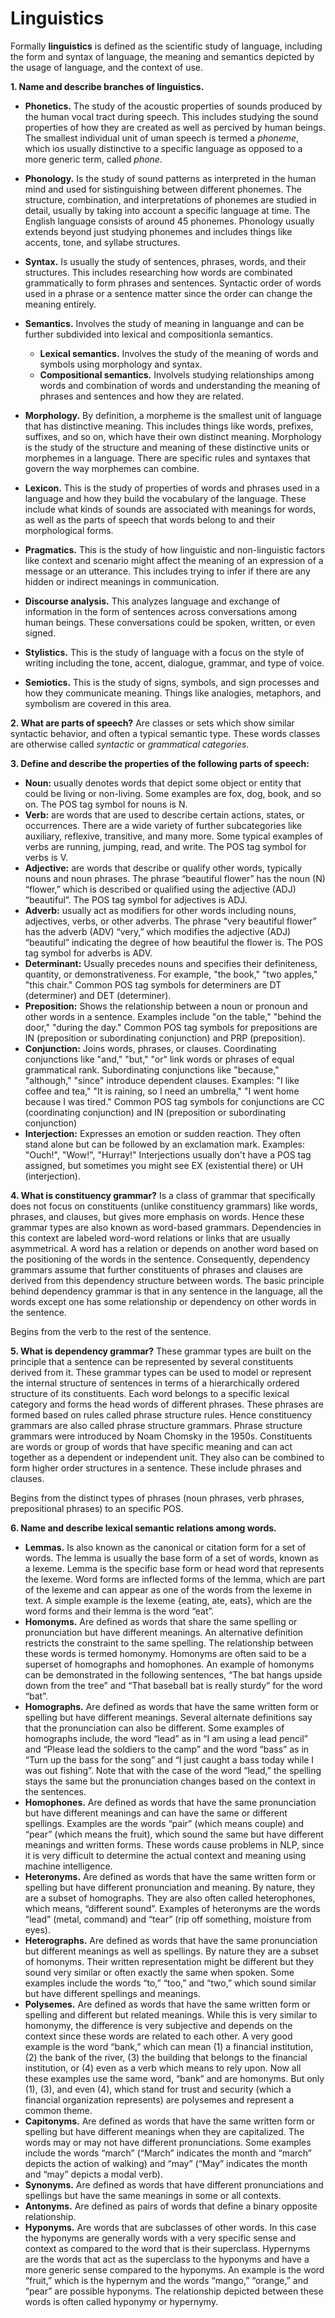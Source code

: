 # Linguistics

Formally **linguistics** is defined as the scientific study of language, including the form and syntax of language, the meaning and semantics depicted by the usage of language, and the context of use.

**1. Name and describe branches of linguistics.**

- **Phonetics.** The study of the acoustic properties of sounds produced by the human vocal tract during speech. This includes studying the sound properties of how they are created as well as percived by human beings. The smallest individual unit of uman speech is termed a _phoneme_, which ios usually distinctive to a specific language as opposed to a more generic term, called _phone_.
- **Phonology.** Is the study of sound patterns as interpreted in the human mind and used for sistinguishing between different phonemes. The structure, combination, and interpretations of phonemes are studied in detail, usually by taking into account a specific language at time. The English language consists of around 45 phonemes. Phonology usually extends beyond just studying phonemes and includes things like accents, tone, and syllabe structures.
- **Syntax.** Is usually the study of sentences, phrases, words, and their structures. This includes researching how words are combinated grammatically to form phrases and sentences. Syntactic order of words used in a phrase or a sentence matter since the order can change the meaning entirely.
- **Semantics.** Involves the study of meaning in languange and can be further subdivided into lexical and compositionla semantics.

  - **Lexical semantics.** Involves the study of the meaning of words and symbols using morphology and syntax.
  - **Compositional semantics.** Involvels studying relationships among words and combination of words and understanding the meaning of phrases and sentences and how they are related.

- **Morphology.** By definition, a morpheme is the smallest unit of language that has distinctive meaning. This includes things like words, prefixes, suffixes, and so on, which have their own distinct meaning. Morphology is the study of the structure and meaning of these distinctive units or morphemes in a language. There are specific rules and syntaxes that govern the way morphemes can combine.

- **Lexicon.** This is the study of properties of words and phrases used in a language and how they build the vocabulary of the language. These include what kinds of sounds are associated with meanings for words, as well as the parts of speech that words belong to and their morphological forms.

- **Pragmatics.** This is the study of how linguistic and non-linguistic factors like context and scenario might affect the meaning of an expression of a message or an utterance. This includes trying to infer if there are any hidden or indirect meanings in communication.

- **Discourse analysis.** This analyzes language and exchange of information in the form of sentences across conversations among human beings. These conversations could be spoken, written, or even signed.

- **Stylistics.** This is the study of language with a focus on the style of writing including the tone, accent, dialogue, grammar, and type of voice.

- **Semiotics.** This is the study of signs, symbols, and sign processes and how they communicate meaning. Things like analogies, metaphors, and symbolism are covered in this area.

**2. What are parts of speech?**
Are classes or sets which show similar syntactic behavior, and often a typical semantic type. These words classes are otherwise called _syntactic_ or _grammatical categories_.

**3. Define and describe the properties of the following parts of speech:**

- **Noun:** usually denotes words that depict some object or entity that could be living or non-living. Some examples are fox, dog, book, and so on. The POS tag symbol for nouns is N.
- **Verb:** are words that are used to describe certain actions, states, or occurrences. There are a wide variety of further subcategories like auxiliary, reflexive, transitive, and many more. Some typical examples of verbs are running, jumping, read, and write. The POS tag symbol for verbs is V.
- **Adjective:** are words that describe or qualify other words, typically nouns and noun phrases. The phrase “beautiful flower” has the noun (N) “flower,” which is described or qualified using the adjective (ADJ) “beautiful”. The POS tag symbol for adjectives is ADJ.
- **Adverb:** usually act as modifiers for other words including nouns, adjectives, verbs, or other adverbs. The phrase “very beautiful flower” has the adverb (ADV) “very,” which modifies the adjective (ADJ) “beautiful” indicating the degree of how beautiful the flower is. The POS tag symbol for adverbs is ADV.
- **Determinant:** Usually precedes nouns and specifies their definiteness, quantity, or demonstrativeness. For example, "the book," "two apples," "this chair." Common POS tag symbols for determiners are DT (determiner) and DET (determiner).
- **Preposition:** Shows the relationship between a noun or pronoun and other words in a sentence. Examples include "on the table," "behind the door," "during the day." Common POS tag symbols for prepositions are IN (preposition or subordinating conjunction) and PRP (preposition).
- **Conjunction:** Joins words, phrases, or clauses. Coordinating conjunctions like "and," "but," "or" link words or phrases of equal grammatical rank. Subordinating conjunctions like "because," "although," "since" introduce dependent clauses. Examples: "I like coffee and tea," "It is raining, so I need an umbrella," "I went home because I was tired." Common POS tag symbols for conjunctions are CC (coordinating conjunction) and IN (preposition or subordinating conjunction)
- **Interjection:** Expresses an emotion or sudden reaction. They often stand alone but can be followed by an exclamation mark. Examples: "Ouch!", "Wow!", "Hurray!" Interjections usually don't have a POS tag assigned, but sometimes you might see EX (existential there) or UH (interjection).

**4. What is constituency grammar?**
Is a class of grammar that specifically does not focus on constituents (unlike constituency grammars) like words, phrases, and clauses, but gives more emphasis on words. Hence these grammar types are also known as word-based grammars. Dependencies in this context are labeled word-word relations or links that are usually asymmetrical. A word has a relation or depends on another word based on the positioning of the words in the sentence. Consequently, dependency grammars assume that further constituents of phrases and clauses are derived from this dependency structure between words. The basic principle behind dependency grammar is that in any sentence in the language, all the words except one has some relationship or dependency on other words in the sentence.

Begins from the verb to the rest of the sentence.

**5. What is dependency grammar?**
These grammar types are built on the principle that a sentence can be represented by several constituents derived from it. These grammar types can be used to model or represent the internal structure of sentences in terms of a hierarchically ordered structure of its constituents. Each word belongs to a specific lexical category and forms the head words of different phrases. These phrases are formed based on rules called phrase structure rules. Hence constituency grammars are also called phrase structure grammars. Phrase structure grammars were introduced by Noam Chomsky in the 1950s. Constituents are words or group of words that have specific meaning and can act together as a dependent or independent unit. They also can be combined to form higher order structures in a sentence. These include phrases and clauses.

Begins from the distinct types of phrases (noun phrases, verb phrases, prepositional phrases) to an specific POS.

**6. Name and describe lexical semantic relations among words.**

- **Lemmas.** Is also known as the canonical or citation form for a set of words. The lemma is usually the base form of a set of words, known as a lexeme. Lemma is the specific base form or head word that represents the lexeme. Word forms are inflected forms of the lemma, which are part of the lexeme and can appear as one of the words from the lexeme in text. A simple example is the lexeme {eating, ate, eats}, which are the word forms and their lemma is the word “eat”.
- **Homonyms.** Are defined as words that share the same spelling or pronunciation but have different meanings. An alternative definition restricts the constraint to the same spelling. The relationship between these words is termed homonymy. Homonyms are often said to be a superset of homographs and homophones. An example of homonyms can be demonstrated in the following sentences, “The bat hangs upside down from the tree” and “That baseball bat is really sturdy” for the word “bat”.
- **Homographs.** Are defined as words that have the same written form or spelling but have different meanings. Several alternate definitions say that the pronunciation can also be different. Some examples of homographs include, the word “lead” as in “I am using a lead pencil” and “Please lead the soldiers to the camp” and the word “bass” as in “Turn up the bass for the song” and “I just caught a bass today while I was out fishing”. Note that with the case of the word “lead,” the spelling stays the same but the pronunciation changes based on the context in the sentences.
- **Homophones.** Are defined as words that have the same pronunciation but have different meanings and can have the same or different spellings. Examples are the words “pair” (which means couple) and “pear” (which means the fruit), which sound the same but have different meanings and written forms. These words cause problems in NLP, since it is very difficult to determine the actual context and meaning using machine intelligence.
- **Heteronyms.** Are defined as words that have the same written form or spelling but have different pronunciation and meaning. By nature, they are a subset of homographs. They are also often called heterophones, which means, “different sound”. Examples of heteronyms are the words “lead” (metal, command) and “tear” (rip off something, moisture from eyes).
- **Heterographs.** Are defined as words that have the same pronunciation but different meanings as well as spellings. By nature they are a subset of homonyms. Their written representation might be different but they sound very similar or often exactly the same when spoken. Some examples include the words “to,” “too,” and “two,” which sound similar but have different spellings and meanings.
- **Polysemes.** Are defined as words that have the same written form or spelling and different but related meanings. While this is very similar to homonymy, the difference is very subjective and depends on the context since these words are related to each other. A very good example is the word “bank,” which can mean (1) a financial institution, (2) the bank of the river, (3) the building that belongs to the financial institution, or (4) even as a verb which means to rely upon. Now all these examples use the same word, “bank” and are homonyms. But only (1), (3), and even (4), which stand for trust and security (which a financial organization represents) are polysemes and represent a common theme.
- **Capitonyms.** Are defined as words that have the same written form or spelling but have different meanings when they are capitalized. The words may or may not have different pronunciations. Some examples include the words “march” (“March” indicates the month and “march” depicts the action of walking) and “may” (“May” indicates the month and “may” depicts a modal verb).
- **Synonyms.** Are defined as words that have different pronunciations and spellings but have the same meanings in some or all contexts.
- **Antonyms.** Are defined as pairs of words that define a binary opposite relationship.
- **Hyponyms.** Are words that are subclasses of other words. In this case the hyponyms are generally words with a very specific sense and context as compared to the word that is their superclass. Hypernyms are the words that act as the superclass to the hyponyms and have a more generic sense compared to the hyponyms. An example is the word “fruit,” which is the hypernym and the words “mango,” “orange,” and “pear” are possible hyponyms. The relationship depicted between these words is often called hyponymy or hypernymy.

